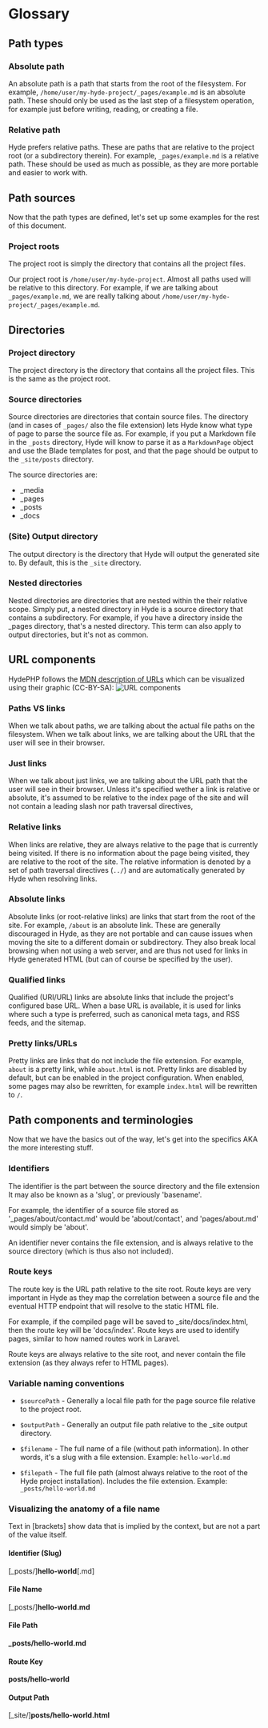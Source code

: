 # Glossary

## Path types

### Absolute path

An absolute path is a path that starts from the root of the filesystem. For example, `/home/user/my-hyde-project/_pages/example.md` is an absolute path. These should only be used as the last step of a filesystem operation, for example just before writing, reading, or creating a file.

### Relative path

Hyde prefers relative paths. These are paths that are relative to the project root (or a subdirectory therein). For example, `_pages/example.md` is a relative path. These should be used as much as possible, as they are more portable and easier to work with.

## Path sources

Now that the path types are defined, let's set up some examples for the rest of this document.

### Project roots

The project root is simply the directory that contains all the project files.

Our project root is `/home/user/my-hyde-project`. Almost all paths used will be relative to this directory. For example, if we are talking about `_pages/example.md`, we are really talking about `/home/user/my-hyde-project/_pages/example.md`.


## Directories

### Project directory

The project directory is the directory that contains all the project files. This is the same as the project root.

### Source directories

Source directories are directories that contain source files. The directory (and in cases of `_pages/` also the file extension) lets Hyde know what type of page to parse the source file as. For example, if you put a Markdown file in the `_posts` directory, Hyde will know to parse it as a `MarkdownPage` object and use the Blade templates for post, and that the page should be output to the `_site/posts` directory.

The source directories are:

* _media
* _pages
* _posts
* _docs

### (Site) Output directory

The output directory is the directory that Hyde will output the generated site to. By default, this is the `_site` directory.

### Nested directories

Nested directories are directories that are nested within the their relative scope. Simply put, a nested directory in Hyde is a source directory that contains a subdirectory. For example, if you have a directory inside the _pages directory, that's a nested directory. This term can also apply to output directories, but it's not as common.


## URL components

HydePHP follows the [MDN description of URLs](https://developer.mozilla.org/en-US/docs/Learn/Common_questions/What_is_a_URL) which can be visualized using their graphic (CC-BY-SA):
![URL components](https://developer.mozilla.org/en-US/docs/Learn/Common_questions/What_is_a_URL/mdn-url-all.png)


### Paths VS links

When we talk about paths, we are talking about the actual file paths on the filesystem. When we talk about links, we are talking about the URL that the user will see in their browser.

### Just links

When we talk about just links, we are talking about the URL path that the user will see in their browser. Unless it's specified wether a link is relative or absolute, it's assumed to be relative to the index page of the site and will not contain a leading slash nor path traversal directives,

### Relative links

When links are relative, they are always relative to the page that is currently being visited. If there is no information about the page being visited, they are relative to the root of the site. The relative information is denoted by a set of path traversal directives (`../`) and are automatically generated by Hyde when resolving links.

### Absolute links

Absolute links (or root-relative links) are links that start from the root of the site. For example, `/about` is an absolute link. These are generally discouraged in Hyde, as they are not portable and can cause issues when moving the site to a different domain or subdirectory. They also break local browsing when not using a web server, and are thus not used for links in Hyde generated HTML (but can of course be specified by the user).

### Qualified links

Qualified (URI/URL) links are absolute links that include the project's configured base URL. When a base URL is available, it is used for links where such a type is preferred, such as canonical meta tags, and RSS feeds, and the sitemap.

### Pretty links/URLs

Pretty links are links that do not include the file extension. For example, `about` is a pretty link, while `about.html` is not. Pretty links are disabled by default, but can be enabled in the project configuration. When enabled, some pages may also be rewritten, for example `index.html` will be rewritten to `/`.

## Path components and terminologies

Now that we have the basics out of the way, let's get into the specifics AKA the more interesting stuff.


### Identifiers

The identifier is the part between the source directory and the file extension It may also be known as a 'slug', or previously 'basename'.

For example, the identifier of a source file stored as '_pages/about/contact.md' would be 'about/contact', and 'pages/about.md' would simply be 'about'.

An identifier never contains the file extension, and is always relative to the source directory (which is thus also not included).

### Route keys

The route key is the URL path relative to the site root. Route keys are very important in Hyde as they map the correlation between a source file and the eventual HTTP endpoint that will resolve to the static HTML file.

For example, if the compiled page will be saved to _site/docs/index.html,
then the route key will be 'docs/index'. Route keys are used to
identify pages, similar to how named routes work in Laravel.

Route keys are always relative to the site root, and never contain the file extension (as they always refer to HTML pages).

### Variable naming conventions

* `$sourcePath` - Generally a local file path for the page source file relative to the project root.
* `$outputPath` - Generally an output file path relative to the _site output directory.

* `$filename` - The full name of a file (without path information). In other words, it's a slug with a file extension.
  Example: `hello-world.md`
* `$filepath` - The full file path (almost always relative to the root of the Hyde project installation). Includes the file extension.
  Example: `_posts/hello-world.md`

### Visualizing the anatomy of a file name

Text in [brackets] show data that is implied by the context, but are not a part of the value itself.

#### Identifier (Slug)
[_posts/]**hello-world**[.md]

#### File Name
[_posts/]**hello-world.md**

#### File Path
**_posts/hello-world.md**

#### Route Key
**posts/hello-world**

#### Output Path
[_site/]**posts/hello-world.html**

